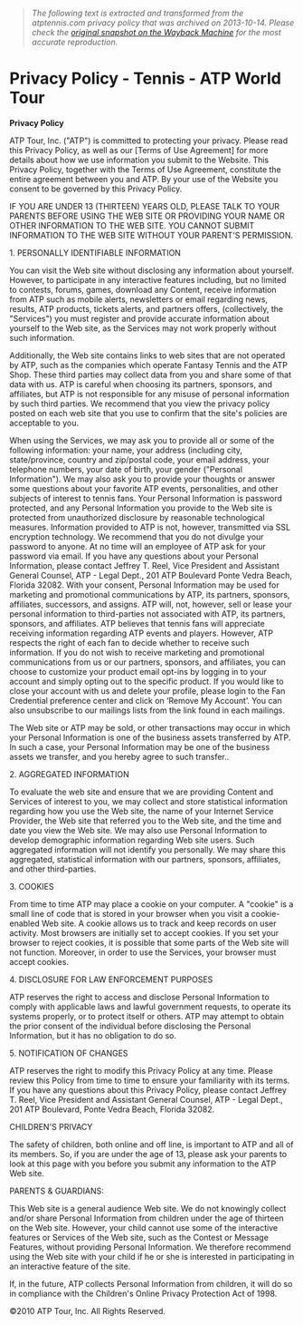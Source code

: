 > *The following text is extracted and transformed from the atptennis.com privacy policy that was archived on 2013-10-14. Please check the [original snapshot on the Wayback Machine](https://web.archive.org/web/20131014062759id_/http%3A//www.atpworldtour.com/Corporate/Terms/Privacy-Policy.aspx) for the most accurate reproduction.*

# Privacy Policy - Tennis - ATP World Tour

**Privacy Policy**

ATP Tour, Inc. ("ATP") is committed to protecting your privacy. Please read this Privacy Policy, as well as our [Terms of Use Agreement] for more details about how we use information you submit to the Website. This Privacy Policy, together with the Terms of Use Agreement, constitute the entire agreement between you and ATP. By your use of the Website you consent to be governed by this Privacy Policy. 

IF YOU ARE UNDER 13 (THIRTEEN) YEARS OLD, PLEASE TALK TO YOUR PARENTS BEFORE USING THE WEB SITE OR PROVIDING YOUR NAME OR OTHER INFORMATION TO THE WEB SITE. YOU CANNOT SUBMIT INFORMATION TO THE WEB SITE WITHOUT YOUR PARENT'S PERMISSION. 

1\. PERSONALLY IDENTIFIABLE INFORMATION 

You can visit the Web site without disclosing any information about yourself. However, to participate in any interactive features including, but no limited to contests, forums, games, download any Content, receive information from ATP such as mobile alerts, newsletters or email regarding news, results, ATP products, tickets alerts, and partners offers, (collectively, the "Services") you must register and provide accurate information about yourself to the Web site, as the Services may not work properly without such information. 

Additionally, the Web site contains links to web sites that are not operated by ATP, such as the companies which operate Fantasy Tennis and the ATP Shop. These third parties may collect data from you and share some of that data with us. ATP is careful when choosing its partners, sponsors, and affiliates, but ATP is not responsible for any misuse of personal information by such third parties. We recommend that you view the privacy policy posted on each web site that you use to confirm that the site's policies are acceptable to you. 

When using the Services, we may ask you to provide all or some of the following information: your name, your address (including city, state/province, country and zip/postal code, your email address, your telephone numbers, your date of birth, your gender ("Personal Information"). We may also ask you to provide your thoughts or answer some questions about your favorite ATP events, personalities, and other subjects of interest to tennis fans. Your Personal Information is password protected, and any Personal Information you provide to the Web site is protected from unauthorized disclosure by reasonable technological measures. Information provided to ATP is not, however, transmitted via SSL encryption technology. We recommend that you do not divulge your password to anyone. At no time will an employee of ATP ask for your password via email. If you have any questions about your Personal Information, please contact Jeffrey T. Reel, Vice President and Assistant General Counsel, ATP - Legal Dept., 201 ATP Boulevard Ponte Vedra Beach, Florida 32082. With your consent, Personal Information may be used for marketing and promotional communications by ATP, its partners, sponsors, affiliates, successors, and assigns. ATP will, not, however, sell or lease your personal information to third-parties not associated with ATP, its partners, sponsors, and affiliates. ATP believes that tennis fans will appreciate receiving information regarding ATP events and players. However, ATP respects the right of each fan to decide whether to receive such information. If you do not wish to receive marketing and promotional communications from us or our partners, sponsors, and affiliates, you can choose to customize your product email opt-ins by logging in to your account and simply opting out to the specific product. If you would like to close your account with us and delete your profile, please login to the Fan Credential preference center and click on ‘Remove My Account’. You can also unsubscribe to our mailings lists from the link found in each mailings. 

The Web site or ATP may be sold, or other transactions may occur in which your Personal Information is one of the business assets transferred by ATP. In such a case, your Personal Information may be one of the business assets we transfer, and you hereby agree to such transfer.. 

2\. AGGREGATED INFORMATION 

To evaluate the web site and ensure that we are providing Content and Services of interest to you, we may collect and store statistical information regarding how you use the Web site, the name of your Internet Service Provider, the Web site that referred you to the Web site, and the time and date you view the Web site. We may also use Personal Information to develop demographic information regarding Web site users. Such aggregated information will not identify you personally. We may share this aggregated, statistical information with our partners, sponsors, affiliates, and other third-parties. 

3\. COOKIES 

From time to time ATP may place a cookie on your computer. A "cookie" is a small line of code that is stored in your browser when you visit a cookie-enabled Web site. A cookie allows us to track and keep records on user activity. Most browsers are initially set to accept cookies. If you set your browser to reject cookies, it is possible that some parts of the Web site will not function. Moreover, in order to use the Services, your browser must accept cookies. 

4\. DISCLOSURE FOR LAW ENFORCEMENT PURPOSES 

ATP reserves the right to access and disclose Personal Information to comply with applicable laws and lawful government requests, to operate its systems properly, or to protect itself or others. ATP may attempt to obtain the prior consent of the individual before disclosing the Personal Information, but it has no obligation to do so. 

5\. NOTIFICATION OF CHANGES 

ATP reserves the right to modify this Privacy Policy at any time. Please review this Policy from time to time to ensure your familiarity with its terms. If you have any questions about this Privacy Policy, please contact Jeffrey T. Reel, Vice President and Assistant General Counsel, ATP - Legal Dept., 201 ATP Boulevard, Ponte Vedra Beach, Florida 32082. 

CHILDREN'S PRIVACY 

The safety of children, both online and off line, is important to ATP and all of its members. So, if you are under the age of 13, please ask your parents to look at this page with you before you submit any information to the ATP Web site. 

PARENTS & GUARDIANS: 

This Web site is a general audience Web site. We do not knowingly collect and/or share Personal Information from children under the age of thirteen on the Web site. However, your child cannot use some of the interactive features or Services of the Web site, such as the Contest or Message Features, without providing Personal Information. We therefore recommend using the Web site with your child if he or she is interested in participating in an interactive feature of the site. 

If, in the future, ATP collects Personal Information from children, it will do so in compliance with the Children's Online Privacy Protection Act of 1998.

©2010 ATP Tour, Inc. All Rights Reserved.
